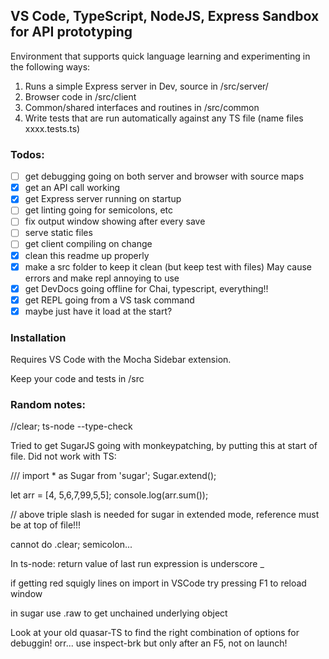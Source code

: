 
## VS Code, TypeScript, NodeJS, Express Sandbox for API prototyping

Environment that supports quick language learning and experimenting in the following ways:

1. Runs a simple Express server in Dev, source in /src/server/
2. Browser code in /src/client 
3. Common/shared interfaces and routines in /src/common
4. Write tests that are run automatically against any TS file (name files xxxx.tests.ts)


### Todos:

+ [ ] get debugging going on both server and browser with source maps
+ [X] get an API call working
+ [X] get Express server running on startup
+ [ ] get linting going for semicolons, etc
+ [ ] fix output window showing after every save
+ [ ] serve static files
+ [ ] get client compiling on change
+ [x] clean this readme up properly
+ [x] make a src folder to keep it clean (but keep test with files) May cause errors and make repl annoying to use
+ [x] get DevDocs going offline for Chai, typescript, everything!!
+ [x] get REPL going from a VS task command
+ [x] maybe just have it load at the start?

### Installation

Requires VS Code with the Mocha Sidebar extension. 

Keep your code and tests in /src

### Random notes:

//clear; ts-node --type-check  

Tried to get SugarJS going with monkeypatching, by putting this at start of file. Did not work with TS:

/// <reference path="./node_modules/sugar/sugar-extended.d.ts" />
import * as Sugar from 'sugar';
Sugar.extend();

let arr = [4, 5,6,7,99,5,5];
console.log(arr.sum());


// above triple slash is needed for sugar in extended mode, 
reference must be at top of file!!!

cannot do .clear; semicolon...

In ts-node: return value of last run expression is underscore _


if getting red squigly lines on import in VSCode try pressing F1 to reload window

in sugar use .raw to get unchained underlying object

Look at your old quasar-TS to find the right combination of options for debuggin!
orr... use inspect-brk but only after an F5, not on launch!
